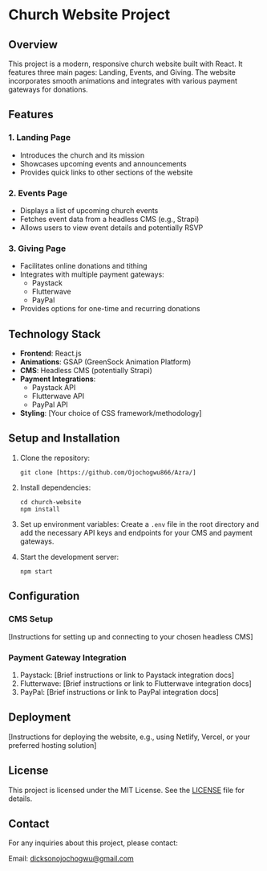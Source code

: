 # Church Website Project

## Overview

This project is a modern, responsive church website built with React. It features three main pages: Landing, Events, and Giving. The website incorporates smooth animations and integrates with various payment gateways for donations.

## Features

### 1. Landing Page
- Introduces the church and its mission
- Showcases upcoming events and announcements
- Provides quick links to other sections of the website

### 2. Events Page
- Displays a list of upcoming church events
- Fetches event data from a headless CMS (e.g., Strapi)
- Allows users to view event details and potentially RSVP

### 3. Giving Page
- Facilitates online donations and tithing
- Integrates with multiple payment gateways:
  - Paystack
  - Flutterwave
  - PayPal
- Provides options for one-time and recurring donations

## Technology Stack

- **Frontend**: React.js
- **Animations**: GSAP (GreenSock Animation Platform)
- **CMS**: Headless CMS (potentially Strapi)
- **Payment Integrations**: 
  - Paystack API
  - Flutterwave API
  - PayPal API
- **Styling**: [Your choice of CSS framework/methodology]

## Setup and Installation

1. Clone the repository:
   ```
   git clone [https://github.com/Ojochogwu866/Azra/]
   ```

2. Install dependencies:
   ```
   cd church-website
   npm install
   ```

3. Set up environment variables:
   Create a `.env` file in the root directory and add the necessary API keys and endpoints for your CMS and payment gateways.

4. Start the development server:
   ```
   npm start
   ```

## Configuration

### CMS Setup
[Instructions for setting up and connecting to your chosen headless CMS]

### Payment Gateway Integration
1. Paystack: [Brief instructions or link to Paystack integration docs]
2. Flutterwave: [Brief instructions or link to Flutterwave integration docs]
3. PayPal: [Brief instructions or link to PayPal integration docs]

## Deployment

[Instructions for deploying the website, e.g., using Netlify, Vercel, or your preferred hosting solution]

## License

This project is licensed under the MIT License. See the [LICENSE](LICENSE) file for details.

## Contact

For any inquiries about this project, please contact:

Email: dicksonojochogwu@gmail.com
